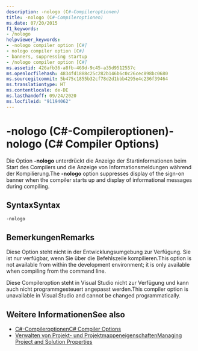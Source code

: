 ```yaml
---
description: -nologo (C#-Compileroptionen)
title: -nologo (C#-Compileroptionen)
ms.date: 07/20/2015
f1_keywords:
- /nologo
helpviewer_keywords:
- -nologo compiler option [C#]
- nologo compiler option [C#]
- banners, suppressing startup
- /nologo compiler option [C#]
ms.assetid: 426afb36-a8fb-469d-9c45-a35d9512557c
ms.openlocfilehash: 4834fd1888c25c282b146b6c0c26cec898bc0680
ms.sourcegitcommit: 5b475c1855b32cf78d2d1bbb4295e4c236f39464
ms.translationtype: HT
ms.contentlocale: de-DE
ms.lasthandoff: 09/24/2020
ms.locfileid: "91194062"
---
```

# <a name="-nologo-c-compiler-options"></a><span data-ttu-id="6c631-103">-nologo (C#-Compileroptionen)</span><span class="sxs-lookup"><span data-stu-id="6c631-103">-nologo (C# Compiler Options)</span></span>

<span data-ttu-id="6c631-104">Die Option **-nologo** unterdrückt die Anzeige der Startinformationen beim Start des Compilers und die Anzeige von Informationsmeldungen während der Kompilierung.</span><span class="sxs-lookup"><span data-stu-id="6c631-104">The **-nologo** option suppresses display of the sign-on banner when the compiler starts up and display of informational messages during compiling.</span></span>  
  
## <a name="syntax"></a><span data-ttu-id="6c631-105">Syntax</span><span class="sxs-lookup"><span data-stu-id="6c631-105">Syntax</span></span>  
  
```console  
-nologo  
```  
  
## <a name="remarks"></a><span data-ttu-id="6c631-106">Bemerkungen</span><span class="sxs-lookup"><span data-stu-id="6c631-106">Remarks</span></span>  

 <span data-ttu-id="6c631-107">Diese Option steht nicht in der Entwicklungsumgebung zur Verfügung. Sie ist nur verfügbar, wenn Sie über die Befehlszeile kompilieren.</span><span class="sxs-lookup"><span data-stu-id="6c631-107">This option is not available from within the development environment; it is only available when compiling from the command line.</span></span>  
  
 <span data-ttu-id="6c631-108">Diese Compileroption steht in Visual Studio nicht zur Verfügung und kann auch nicht programmgesteuert angepasst werden.</span><span class="sxs-lookup"><span data-stu-id="6c631-108">This compiler option is unavailable in Visual Studio and cannot be changed programmatically.</span></span>  
  
## <a name="see-also"></a><span data-ttu-id="6c631-109">Weitere Informationen</span><span class="sxs-lookup"><span data-stu-id="6c631-109">See also</span></span>

- [<span data-ttu-id="6c631-110">C#-Compileroptionen</span><span class="sxs-lookup"><span data-stu-id="6c631-110">C# Compiler Options</span></span>](./index.md)
- [<span data-ttu-id="6c631-111">Verwalten von Projekt- und Projektmappeneigenschaften</span><span class="sxs-lookup"><span data-stu-id="6c631-111">Managing Project and Solution Properties</span></span>](/visualstudio/ide/managing-project-and-solution-properties)
